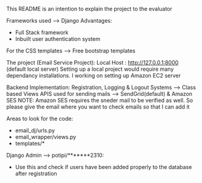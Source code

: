 This README is an intention to explain the project to the evaluator

Frameworks used --> Django
Advantages:
- Full Stack framework
- Inbuilt user authentication system

For the CSS templates --> Free bootstrap templates

The project (Email Service Project):
Local Host : http://127.0.0.1:8000 (default local server)
Setting up a local project would require many dependancy installations.
I working on setting up Amazon EC2 server


Backend Implementation:
Registration, Logging & Logout Systems --> Class based Views
APIS used for sending mails --> SendGrid(default) & Amazon SES
NOTE: Amazon SES requires the sneder mail to be verified as well. So please give the email where you want to check emails so that I can add it

Areas to look for the code:
- email_dj/urls.py
- email_wrapper/views.py
- templates/*


Django Admin --> potipi/*******2310:
- Use this and check if users have been added properly to the database after registration
